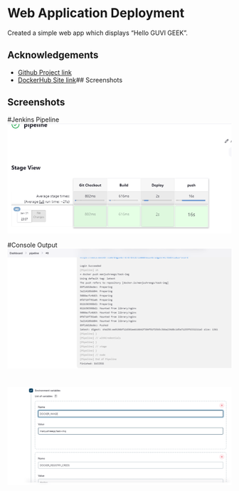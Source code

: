 # Web Application Deployment

Created a simple web app which displays 
“Hello GUVI GEEK”.

## Acknowledgements

 - [Github Project link](https://github.com/shreegs123/Guvi_Interview_Task.git)
 - [DockerHub Site link](https://hub.docker.com/repository/docker/manjushreegs/task-img/general)## Screenshots


## Screenshots

#Jenkins Pipeline 
![App Screenshot](https://github.com/shreegs123/Guvi_Interview_Task/blob/main/T1.png)

#Console Output
![App Screenshot](https://github.com/shreegs123/Guvi_Interview_Task/blob/main/t2.png)

#
![App Screenshot](https://github.com/shreegs123/Guvi_Interview_Task/blob/main/t3.png)




 
